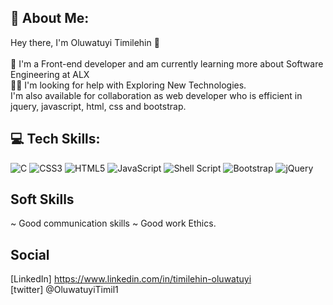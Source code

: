 ## 💫 About Me:
Hey there, I'm Oluwatuyi Timilehin 👋<br><br>🎡 I'm a Front-end developer and am currently learning more about Software Engineering at ALX<br>👩‍💻 I'm looking for help with Exploring New Technologies.<br>I'm also available for collaboration as web developer who is efficient in jquery, javascript, html, css and bootstrap.



## 💻 Tech Skills:
![C](https://img.shields.io/badge/c-%2300599C.svg?style=for-the-badge&logo=c&logoColor=white) ![CSS3](https://img.shields.io/badge/css3-%231572B6.svg?style=for-the-badge&logo=css3&logoColor=white) ![HTML5](https://img.shields.io/badge/html5-%23E34F26.svg?style=for-the-badge&logo=html5&logoColor=white) ![JavaScript](https://img.shields.io/badge/javascript-%23323330.svg?style=for-the-badge&logo=javascript&logoColor=%23F7DF1E) ![Shell Script](https://img.shields.io/badge/shell_script-%23121011.svg?style=for-the-badge&logo=gnu-bash&logoColor=white) ![Bootstrap](https://img.shields.io/badge/bootstrap-%23563D7C.svg?style=for-the-badge&logo=bootstrap&logoColor=white) ![jQuery](https://img.shields.io/badge/jquery-%230769AD.svg?style=for-the-badge&logo=jquery&logoColor=white)

## Soft Skills
~ Good communication skills
~ Good work Ethics.

## Social
[LinkedIn] https://www.linkedin.com/in/timilehin-oluwatuyi <br>
[twitter] @OluwatuyiTimil1





